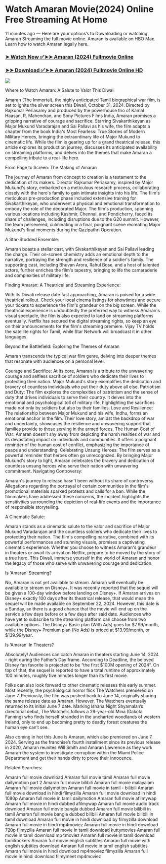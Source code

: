 # Watch Amaran Movie(2024) Online Free Streaming At Home

11 minutes ago — Here are your options’s to Downloading or watching Amaran Streaming the full movie online. Amaran is available on HBO Max. Learn how to watch Amaran legally here.


### [➤ Watch Now ✅➤➤ Amaran (2024) Fullmovie Online](https://tamilfullmoviesitesfree.blogspot.com/2024/10/amaran-2024-near-me.html)

### [➤➤ Download ✅➤➤ Amaran (2024) Fullmovie Online HD](https://tamilfullmoviesitesfree.blogspot.com/2024/10/amaran-2024-near-me.html)

<p dir="auto"><a href="https://tamilfullmoviesitesfree.blogspot.com/2024/10/amaran-2024-near-me.html" title="PLAY NOW" rel="nofollow"><img src="https://i.imgur.com/jhNGoEt.gif" style="max-width: 100%;"></a></p>

Where to Watch Amaran: A Salute to Valor This Diwali

Amaran (The Immortal), the highly anticipated Tamil biographical war film, is set to ignite the silver screen this Diwali, October 31, 2024. Directed by Rajkumar Periasamy and produced by the powerhouse trio of Kamal Haasan, R. Mahendran, and Sony Pictures Films India, Amaran promises a gripping narrative of courage and sacrifice. Starring Sivakarthikeyan as Major Mukund Varadarajan and Sai Pallavi as his wife, the film adapts a chapter from the book India's Most Fearless: True Stories of Modern Military Heroes, bringing the extraordinary life of Major Mukund to cinematic life. While the film is gearing up for a grand theatrical release, this article explores its production journey, discusses its anticipated availability on streaming platforms, and delves into the themes that make Amaran a compelling tribute to a real-life hero.

From Page to Screen: The Making of Amaran

The journey of Amaran from concept to creation is a testament to the dedication of its makers. Director Rajkumar Periasamy, inspired by Major Mukund's story, embarked on a meticulous research process, collaborating closely with the hero's family to gain intimate insights into his life. The film's meticulous pre-production phase included extensive training for Sivakarthikeyan, who underwent a physical and emotional transformation to embody the role of the decorated Major. The film's production, spanning various locations including Kashmir, Chennai, and Pondicherry, faced its share of challenges, including disruptions due to the G20 summit. However, the team persevered, culminating in a final, poignant scene recreating Major Mukund's final moments during the Qazipathri Operation.

A Star-Studded Ensemble:

Amaran boasts a stellar cast, with Sivakarthikeyan and Sai Pallavi leading the charge. Their on-screen chemistry adds an emotional depth to the narrative, portraying the strength and resilience of a soldier's family. The supporting cast, including Bhuvan Arora, Rahul Bose, and a host of talented actors, further enriches the film's tapestry, bringing to life the camaraderie and complexities of military life.

Finding Amaran: A Theatrical and Streaming Experience:

With its Diwali release date fast approaching, Amaran is poised for a wide theatrical rollout. Check your local cinema listings for showtimes and secure your tickets to experience the film's grandeur on the big screen. While the theatrical experience is undoubtedly the preferred way to witness Amaran's visual spectacle, the film is also expected to land on streaming platforms eventually. Netflix has secured the digital streaming rights, so keep an eye on their announcements for the film's streaming premiere. Vijay TV holds the satellite rights for Tamil, while Star Network will broadcast it in other languages.

Beyond the Battlefield: Exploring the Themes of Amaran

Amaran transcends the typical war film genre, delving into deeper themes that resonate with audiences on a personal level.

Courage and Sacrifice: At its core, Amaran is a tribute to the unwavering courage and selfless sacrifice of soldiers who dedicate their lives to protecting their nation. Major Mukund's story exemplifies the dedication and bravery of countless individuals who put their duty above all else.
Patriotism and Duty: The film explores the complexities of patriotism and the sense of duty that drives individuals to serve their country. It delves into the emotional and psychological toll of military life, highlighting the sacrifices made not only by soldiers but also by their families.
Love and Resilience: The relationship between Major Mukund and his wife, Indhu, forms an emotional anchor in the film. Their love story, amidst the backdrop of war and uncertainty, showcases the resilience and unwavering support that families provide to those serving in the armed forces.
The Human Cost of War: Amaran doesn't shy away from depicting the harsh realities of war and its devastating impact on individuals and communities. It offers a poignant reminder of the human cost of conflict, emphasizing the importance of peace and understanding.
Celebrating Unsung Heroes: The film serves as a powerful reminder that heroes often go unrecognized. By bringing Major Mukund's story to light, Amaran celebrates the bravery and dedication of countless unsung heroes who serve their nation with unwavering commitment.
Navigating Controversy:

Amaran's journey to release hasn't been without its share of controversy. Allegations regarding the portrayal of certain communities in the film's promotional materials sparked protests and calls for a ban. While the filmmakers have addressed these concerns, the incident highlights the sensitivities surrounding the depiction of real-life events and the importance of responsible storytelling.

A Cinematic Salute:

Amaran stands as a cinematic salute to the valor and sacrifice of Major Mukund Varadarajan and the countless soldiers who dedicate their lives to protecting their nation. The film's compelling narrative, combined with its powerful performances and stunning visuals, promises a captivating cinematic experience. Whether you choose to witness Amaran's grandeur in theaters or await its arrival on Netflix, prepare to be moved by the story of a true hero. This Diwali, immerse yourself in the world of Amaran and honor the legacy of those who serve with unwavering courage and dedication.


Is ‘Amaran’ Streaming?

No, Amaran is not yet available to stream. Amaran will eventually be available to stream on Disney+. It was recently reported that the sequel will be given a 100-day window before landing on Disney+. If Amaran arrives on Disney+ exactly 100 days after its theatrical release, that would mean the sequel will be made available on September 22, 2024. However, this date is a Sunday, so there is a good chance that the movie will end up on the service a few days before or a few days after said date. Audiences who have yet to subscribe to the streaming platform can choose from two available options. The Disney+ Basic plan (With Ads) goes for $7.99/month, while the Disney+ Premium plan (No Ads) is priced at $13.99/month, or $139.99/year.

Is ‘Amaran’ In Theaters?

Absolutely! Audiences can catch Amaran in theaters starting June 14, 2024 - right during the Father’s Day frame. According to Deadline, the beloved Disney fan favorite is projected to be “the first $100M opening of 2024”. On top of that, the sequel is reported to have a total runtime of approximately 100 minutes, roughly five minutes longer than its first movie.

Folks can also look forward to other cinematic releases this early summer. Most recently, the psychological horror flick The Watchers premiered on June 7. Previously, the film was pushed back to June 14, originally sharing the same release date as Amaran. However, The Watchers eventually returned to its initial June 7 date. Marking Ishana Night Shyamalan’s directorial debut, The Watchers follows a 28-year-old Mina (Dakota Fanning) who finds herself stranded in the uncharted woodlands of western Ireland, only to end up becoming pretty to deadly forest creatures the human eye can’t see.

Also coming in hot this June is Amaran, which also premiered on June 7, 2024. Serving as the franchise’s fourth installment since its previous release in 2020, Amaran reunites Will Smith and Amaran Lawrence as they work Amaran the system to investigate corruption within the Miami Police Department and get their hands dirty to prove their innocence.


Related Searches:

Amaran full movie download
Amaran full movie tamil
Amaran full movie dailymotion part 2
Amaran full movie bilibili
Amaran full movie malayalam
Amaran full movie dailymotion
Amaran full movie in tamil - bilibili
Amaran full movie download in hindi filmyzilla
Amaran full movie download in hindi 1080p
Amaran full movie in tamil dailymotion
Amaran full movie afilmywap
Amaran full movie in hindi dubbed afilmywap
Amaran full movie audio track download
Amaran full movie bangla dubbed
Amaran full movie bilibili in tamil
Amaran full movie bangla dubbed bilibili
Amaran full movie bilibili in tamil download
Amaran full movie in hindi download by filmyzilla
download Amaran full movie in hindi mp4moviez
Amaran full movie in hindi download 720p filmyzilla
Amaran full movie in tamil download kuttymovies
Amaran full movie in tamil download mp4moviez
Amaran full movie in tamil download tamilrockers
Amaran full movie english subtitles
Amaran full movie with english subtitles download
Amaran full movie in tamil english subtitles
Amaran full movie in hindi download mp4moviez filmyzilla
Amaran full movie in hindi download filmymeet mp4moviez

